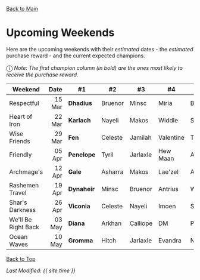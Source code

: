 [Back to Main](index.md)

# Upcoming Weekends

Here are the upcoming weekends with their *estimated* dates - the *estimated* purchase reward - and the current expected champions.

<span style="font-size:1.2em;">ⓘ</span> *Note: The first champion column (in bold) are the ones most likely to receive the purchase reward.*

| Weekend | Date | #1 | #2 | #3 | #4 | #5 | Reward |
|---|--:|---|---|---|---|---|---|
| Respectful | 15 Mar | **Dhadius** | Bruenor | Minsc | Miria | Baeloth | Golden Epic |
| Heart of Iron | 22 Mar | **Karlach** | Nayeli | Makos | Widdle | Shadowheart | Golden Epic |
| Wise Friends | 29 Mar | **Fen** | Celeste | Jamilah | Valentine | Tatyana | Golden Epic |
| Friendly | 05 Apr | **Penelope** | Tyril | Jarlaxle | Hew Maan | Aila | Golden Epic |
| Archmage's | 12 Apr | **Gale** | Asharra | Makos | Lae'zel | Astarion | Golden Epic |
| Rashemen Travel | 19 Apr | **Dynaheir** | Minsc | Bruenor | Antrius | Wyll | Golden Epic |
| Shar's Darkness | 26 Apr | **Viconia** | Celeste | Nayeli | Imoen | Shadowheart | Golden Epic |
| We'll Be Right Back | 03 May | **Diana** | Arkhan | Calliope | DM | Presto | Golden Epic |
| Ocean Waves | 10 May | **Gromma** | Hitch | Jarlaxle | Evandra | Nordom | Golden Epic |

[Back to Top](#top)

*Last Modified: {{ site.time }}*